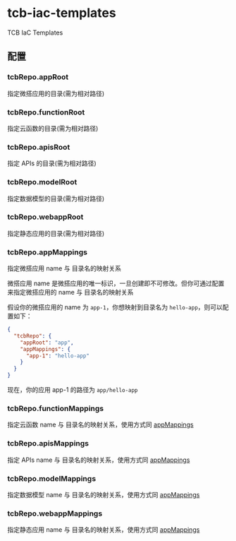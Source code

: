 # tcb-iac-templates

TCB IaC Templates

## 配置

### tcbRepo.appRoot

指定微搭应用的目录(需为相对路径)

### tcbRepo.functionRoot

指定云函数的目录(需为相对路径)

### tcbRepo.apisRoot

指定 APIs 的目录(需为相对路径)

### tcbRepo.modelRoot

指定数据模型的目录(需为相对路径)

### tcbRepo.webappRoot

指定静态应用的目录(需为相对路径)

### tcbRepo.appMappings

指定微搭应用 name 与 目录名的映射关系

微搭应用 name 是微搭应用的唯一标识，一旦创建即不可修改。但你可通过配置来指定微搭应用的 name 与 目录名的映射关系

假设你的微搭应用的 name 为 `app-1`，你想映射到目录名为 `hello-app`，则可以配置如下：

```json
{
  "tcbRepo": {
    "appRoot": "app",
    "appMappings": {
      "app-1": "hello-app"
    }
  }
}
```

现在，你的应用 app-1 的路径为 `app/hello-app`

### tcbRepo.functionMappings

指定云函数 name 与 目录名的映射关系，使用方式同 [appMappings](#appMappings)

### tcbRepo.apisMappings

指定 APIs name 与 目录名的映射关系，使用方式同 [appMappings](#appMappings)

### tcbRepo.modelMappings

指定数据模型 name 与 目录名的映射关系，使用方式同 [appMappings](#appMappings)

### tcbRepo.webappMappings

指定静态应用 name 与 目录名的映射关系，使用方式同 [appMappings](#appMappings)
